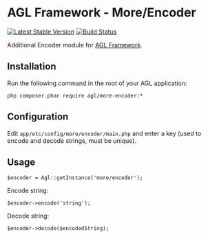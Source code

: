 AGL Framework - More/Encoder
=======================

[![Latest Stable Version](https://poser.pugx.org/agl/more-encoder/v/stable.png)](https://packagist.org/packages/agl/more-encoder)
[![Build Status](https://travis-ci.org/agl-php/more-encoder.png)](https://travis-ci.org/agl-php/more-encoder)

Additional Encoder module for [AGL Framework](https://github.com/agl-php/agl-app).

## Installation

Run the following command in the root of your AGL application:

	php composer.phar require agl/more-encoder:*

## Configuration

Edit `app/etc/config/more/encoder/main.php` and enter a key (used to encode and decode strings, must be unique).

## Usage

	$encoder = Agl::getInstance('more/encoder');

Encode string:

	$encoder->encode('string');

Decode string:

	$encoder->decode($encodedString);
